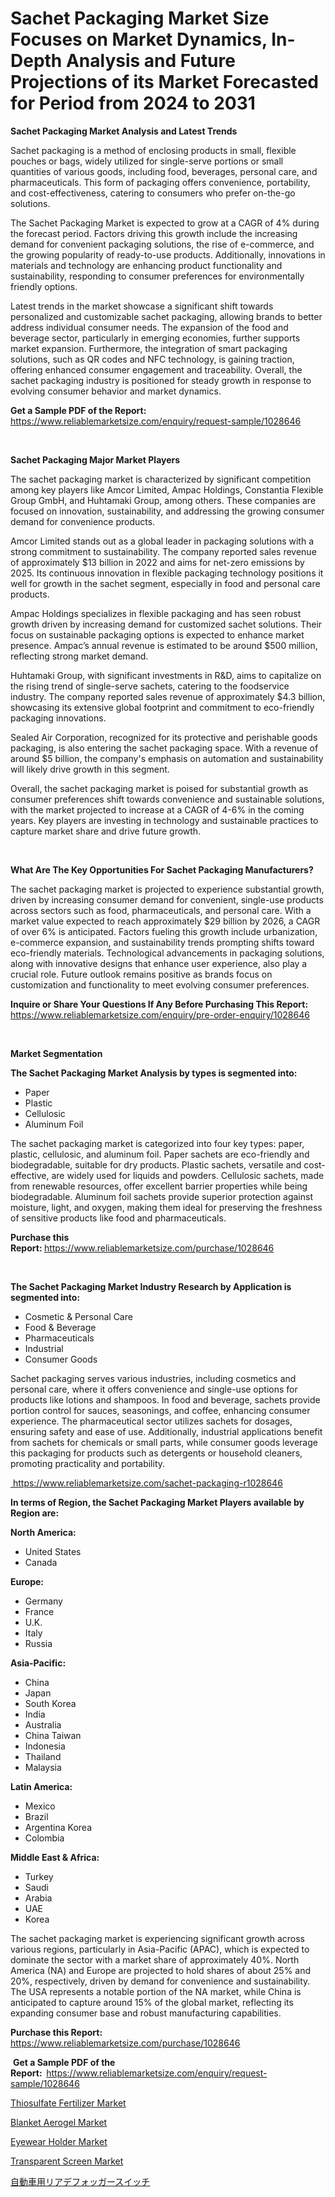 <p><h1>Sachet Packaging Market Size Focuses on Market Dynamics, In-Depth Analysis and Future Projections of its Market Forecasted for Period from 2024 to 2031</h1></p><p><strong>Sachet Packaging Market Analysis and Latest Trends</strong></p>
<p><p>Sachet packaging is a method of enclosing products in small, flexible pouches or bags, widely utilized for single-serve portions or small quantities of various goods, including food, beverages, personal care, and pharmaceuticals. This form of packaging offers convenience, portability, and cost-effectiveness, catering to consumers who prefer on-the-go solutions. </p><p>The Sachet Packaging Market is expected to grow at a CAGR of 4% during the forecast period. Factors driving this growth include the increasing demand for convenient packaging solutions, the rise of e-commerce, and the growing popularity of ready-to-use products. Additionally, innovations in materials and technology are enhancing product functionality and sustainability, responding to consumer preferences for environmentally friendly options. </p><p>Latest trends in the market showcase a significant shift towards personalized and customizable sachet packaging, allowing brands to better address individual consumer needs. The expansion of the food and beverage sector, particularly in emerging economies, further supports market expansion. Furthermore, the integration of smart packaging solutions, such as QR codes and NFC technology, is gaining traction, offering enhanced consumer engagement and traceability. Overall, the sachet packaging industry is positioned for steady growth in response to evolving consumer behavior and market dynamics.</p></p>
<p><strong>Get a Sample PDF of the Report:&nbsp;</strong> <a href="https://www.reliablemarketsize.com/enquiry/request-sample/1028646">https://www.reliablemarketsize.com/enquiry/request-sample/1028646</a></p>
<p>&nbsp;</p>
<p><strong>Sachet Packaging Major Market Players</strong></p>
<p><p>The sachet packaging market is characterized by significant competition among key players like Amcor Limited, Ampac Holdings, Constantia Flexible Group GmbH, and Huhtamaki Group, among others. These companies are focused on innovation, sustainability, and addressing the growing consumer demand for convenience products.</p><p>Amcor Limited stands out as a global leader in packaging solutions with a strong commitment to sustainability. The company reported sales revenue of approximately $13 billion in 2022 and aims for net-zero emissions by 2025. Its continuous innovation in flexible packaging technology positions it well for growth in the sachet segment, especially in food and personal care products.</p><p>Ampac Holdings specializes in flexible packaging and has seen robust growth driven by increasing demand for customized sachet solutions. Their focus on sustainable packaging options is expected to enhance market presence. Ampac’s annual revenue is estimated to be around $500 million, reflecting strong market demand.</p><p>Huhtamaki Group, with significant investments in R&D, aims to capitalize on the rising trend of single-serve sachets, catering to the foodservice industry. The company reported sales revenue of approximately $4.3 billion, showcasing its extensive global footprint and commitment to eco-friendly packaging innovations.</p><p>Sealed Air Corporation, recognized for its protective and perishable goods packaging, is also entering the sachet packaging space. With a revenue of around $5 billion, the company's emphasis on automation and sustainability will likely drive growth in this segment.</p><p>Overall, the sachet packaging market is poised for substantial growth as consumer preferences shift towards convenience and sustainable solutions, with the market projected to increase at a CAGR of 4-6% in the coming years. Key players are investing in technology and sustainable practices to capture market share and drive future growth.</p></p>
<p>&nbsp;</p>
<p><strong>What Are The Key Opportunities For Sachet Packaging Manufacturers?</strong></p>
<p><p>The sachet packaging market is projected to experience substantial growth, driven by increasing consumer demand for convenient, single-use products across sectors such as food, pharmaceuticals, and personal care. With a market value expected to reach approximately $29 billion by 2026, a CAGR of over 6% is anticipated. Factors fueling this growth include urbanization, e-commerce expansion, and sustainability trends prompting shifts toward eco-friendly materials. Technological advancements in packaging solutions, along with innovative designs that enhance user experience, also play a crucial role. Future outlook remains positive as brands focus on customization and functionality to meet evolving consumer preferences.</p></p>
<p><strong>Inquire or Share Your Questions If Any Before Purchasing This Report:</strong> <a href="https://www.reliablemarketsize.com/enquiry/pre-order-enquiry/1028646">https://www.reliablemarketsize.com/enquiry/pre-order-enquiry/1028646</a></p>
<p>&nbsp;</p>
<p><strong>Market Segmentation</strong></p>
<p><strong>The Sachet Packaging Market Analysis by types is segmented into:</strong></p>
<p><ul><li>Paper</li><li>Plastic</li><li>Cellulosic</li><li>Aluminum Foil</li></ul></p>
<p><p>The sachet packaging market is categorized into four key types: paper, plastic, cellulosic, and aluminum foil. Paper sachets are eco-friendly and biodegradable, suitable for dry products. Plastic sachets, versatile and cost-effective, are widely used for liquids and powders. Cellulosic sachets, made from renewable resources, offer excellent barrier properties while being biodegradable. Aluminum foil sachets provide superior protection against moisture, light, and oxygen, making them ideal for preserving the freshness of sensitive products like food and pharmaceuticals.</p></p>
<p><strong>Purchase this Report:&nbsp;</strong><a href="https://www.reliablemarketsize.com/purchase/1028646">https://www.reliablemarketsize.com/purchase/1028646</a></p>
<p>&nbsp;</p>
<p><strong>The Sachet Packaging Market Industry Research by Application is segmented into:</strong></p>
<p><ul><li>Cosmetic & Personal Care</li><li>Food & Beverage</li><li>Pharmaceuticals</li><li>Industrial</li><li>Consumer Goods</li></ul></p>
<p><p>Sachet packaging serves various industries, including cosmetics and personal care, where it offers convenience and single-use options for products like lotions and shampoos. In food and beverage, sachets provide portion control for sauces, seasonings, and coffee, enhancing consumer experience. The pharmaceutical sector utilizes sachets for dosages, ensuring safety and ease of use. Additionally, industrial applications benefit from sachets for chemicals or small parts, while consumer goods leverage this packaging for products such as detergents or household cleaners, promoting practicality and portability.</p></p>
<p><a href="https://www.reliablemarketsize.com/sachet-packaging-r1028646">&nbsp;https://www.reliablemarketsize.com/sachet-packaging-r1028646</a></p>
<p><strong>In terms of Region, the Sachet Packaging Market Players available by Region are:</strong></p>
<p>
    <p> <strong> North America: </strong>
        <ul>
            <li>United States</li>
            <li>Canada</li>
        </ul>
        </p> 
    <p> <strong> Europe: </strong>
        <ul>
            <li>Germany</li>
            <li>France</li>
            <li>U.K.</li>
            <li>Italy</li>
            <li>Russia</li>
        </ul>
        </p> 
    <p> <strong> Asia-Pacific: </strong>
        <ul>
            <li>China</li>
            <li>Japan</li>
            <li>South Korea</li>
            <li>India</li>
            <li>Australia</li>
            <li>China Taiwan</li>
            <li>Indonesia</li>
            <li>Thailand</li>
            <li>Malaysia</li>
        </ul>
        </p> 
    <p> <strong> Latin America: </strong>
        <ul>
            <li>Mexico</li>
            <li>Brazil</li>
            <li>Argentina Korea</li>
            <li>Colombia</li>
        </ul>
        </p> 
    <p> <strong> Middle East & Africa: </strong>
        <ul>
            <li>Turkey</li>
            <li>Saudi</li>
            <li>Arabia</li>
            <li>UAE</li>
            <li>Korea</li>
        </ul>
    </p>
    </p>
<p><p>The sachet packaging market is experiencing significant growth across various regions, particularly in Asia-Pacific (APAC), which is expected to dominate the sector with a market share of approximately 40%. North America (NA) and Europe are projected to hold shares of about 25% and 20%, respectively, driven by demand for convenience and sustainability. The USA represents a notable portion of the NA market, while China is anticipated to capture around 15% of the global market, reflecting its expanding consumer base and robust manufacturing capabilities.</p></p>
<p><strong>Purchase this Report: </strong><a href="https://www.reliablemarketsize.com/purchase/1028646">https://www.reliablemarketsize.com/purchase/1028646</a></p>
<p>&nbsp;<strong>Get a Sample PDF of the Report:&nbsp;&nbsp;</strong><a href="https://www.reliablemarketsize.com/enquiry/request-sample/1028646">https://www.reliablemarketsize.com/enquiry/request-sample/1028646</a></p>
<p><strong></strong></p>
<p><p><a href="https://issuu.com/reportprime-2/docs/thiosulfate-fertilizer-market-size-_1a0845761163b2">Thiosulfate Fertilizer Market</a></p><p><a href="https://issuu.com/reportprime-2/docs/blanket-aerogel-market-size-2030.pp_eec8894e4d72a2">Blanket Aerogel Market</a></p><p><a href="https://medium.com/@kaitlynkristyfj13/the-comprehensive-eyewear-holder-market-research-report-is-essential-for-understanding-current-1ef9ac3bdb3f">Eyewear Holder Market</a></p><p><a href="https://www.linkedin.com/pulse/transparent-screen-market-forecast-global-trends-analysis-cy7ic?trackingId=ScN7OmU9RC2n%2FQ5N%2FM31bw%3D%3D">Transparent Screen Market</a></p><p><a href="https://lerafesills.medium.com/automotive-rear-defogger-switch-market-%E3%81%AE%E3%82%B0%E3%83%AD%E3%83%BC%E3%83%90%E3%83%AB%E5%B8%82%E5%A0%B4%E6%A6%82%E8%A6%81%E3%81%AF-%E4%B8%96%E7%95%8C%E3%81%8A%E3%82%88%E3%81%B3%E4%B8%BB%E8%A6%81%E5%B8%82%E5%A0%B4%E3%81%AB%E3%81%8A%E3%81%91%E3%82%8B%E6%A5%AD%E7%95%8C%E3%81%AB%E5%BD%B1%E9%9F%BF%E3%82%92%E4%B8%8E%E3%81%88%E3%82%8B%E4%B8%BB%E8%A6%81%E3%81%AA%E3%83%88%E3%83%AC%E3%83%B3%E3%83%89%E3%81%AB%E3%81%A4%E3%81%84%E3%81%A6-%E7%8B%AC%E8%87%AA%E3%81%AE%E8%A6%96%E7%82%B9%E3%82%92%E6%8F%90%E4%BE%9B%E3%81%97%E3%81%BE%E3%81%99-3baef8b57405">自動車用リアデフォッガースイッチ</a></p></p>